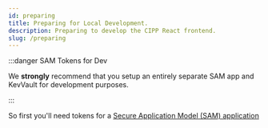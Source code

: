 ```yaml
---
id: preparing
title: Preparing for Local Development.
description: Preparing to develop the CIPP React frontend.
slug: /preparing
---
```


:::danger SAM Tokens for Dev

We **strongly** recommend that you setup an entirely separate SAM app and KevVault for development purposes.

:::

So first you'll need tokens for a [Secure Application Model (SAM) application](../../user/gettingstarted/prerequisites/)
